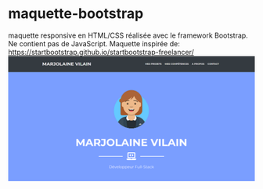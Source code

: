 # maquette-bootstrap
maquette responsive en HTML/CSS réalisée avec le framework Bootstrap. Ne contient pas de JavaScript. Maquette inspirée de: https://startbootstrap.github.io/startbootstrap-freelancer/
![bootstrap](maquette-bootstrap.png)
